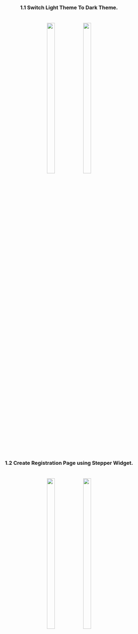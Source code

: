 <h3 align="center"> 1.1 Switch Light Theme To Dark Theme. </h3>

###

<h1 align="left"></h1>

###

<div align="center">
<img src = "https://github.com/MrSajidShaikh/advance_flutter_ch1/assets/149478269/221bb9a2-a6be-4fae-ba55-235a25f52dfa" width = 22% height = 35%>
<img src = "https://github.com/MrSajidShaikh/advance_flutter_ch1/assets/149478269/ceba1486-9662-44a3-9c06-45d9af889703" width = 22% height = 35%>

###

<h3 align="center"> 1.2 Create Registration Page using Stepper Widget. </h3>

###

<h1 align="left"></h1>

###
<div align="center">
<img src = "https://github.com/MrSajidShaikh/advance_flutter_ch1/assets/149478269/79d29120-9dbe-42bc-8a55-d04aeef37c18" width = 22% height = 35%>
<img src = "https://github.com/MrSajidShaikh/advance_flutter_ch1/assets/149478269/20c3c1ae-f8ed-48a9-8a31-cae9c5d64b4d" width = 22% height = 35%>


###

